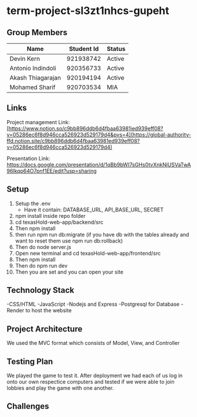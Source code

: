 # term-project-sl3zt1nhcs-gupeht
Group Members
-------------
|Name|Student Id|Status|
|------|---------|----|
|Devin Kern|921938742|Active|
|Antonio Indindoli|920356733|Active
|Akash Thiagarajan|920194194|Active
|Mohamed Sharif|920703534|MIA


Links
---
Project management Link: [https://www.notion.so/c9bb896ddb6d4fbaa63981ied939eff08?v=05286ec6f8d946cca526923d529179d4&pvs=4](https://global-authority-ffd.notion.site/c9bb896ddb6d4fbaa63981ed939eff08?v=05286ec6f8d946cca526923d529179d4)

Presentation Link: https://docs.google.com/presentation/d/1qBb9bWI7sGHs0tvXnkNjUSVaTwA96lkqp64O7pnf1EE/edit?usp=sharing

Setup
-----
1. Setup the .env
   - Have it contain: DATABASE_URL, API_BASE_URL, SECRET
2. npm install inside repo folder
3. cd texasHold-web-app/backend/src
4. Then npm install
5. then run npm run db:migrate (if you have db with the tables already and want to reset them use npm run db:rollback)
6. Then do node server.js
7. Open new terminal and cd texasHold-web-app/frontend/src
8. Then npm install
9. Then do npm run dev 
10. Then you are set and you can open your site

Technology Stack
---
-CSS/HTML
-JavaScript
-Nodejs and Express
-Postgresql for Database
-Render to host the website

Project Architecture
---
We used the MVC format which consists of Model, View, and Controller

Testing Plan
---
We played the game to test it. After deployment we had each of us log in onto our own respectice computers
and tested if we were able to join lobbies and play the game with one another.

Challenges
---





